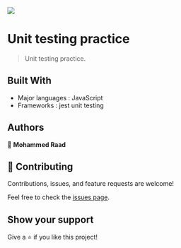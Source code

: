 ![](https://img.shields.io/badge/Microverse-blueviolet)

# Unit testing practice

> Unit testing practice.


## Built With

- Major languages : JavaScript
- Frameworks : jest unit testing


## Authors

👤 **Mohammed Raad**


## 🤝 Contributing

Contributions, issues, and feature requests are welcome!

Feel free to check the [issues page](../../issues/).

## Show your support

Give a ⭐️ if you like this project!
